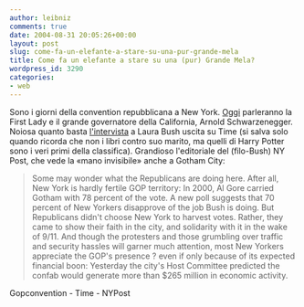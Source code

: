 ```yaml
---
author: leibniz
comments: true
date: 2004-08-31 20:05:26+00:00
layout: post
slug: come-fa-un-elefante-a-stare-su-una-pur-grande-mela
title: Come fa un elefante a stare su una (pur) Grande Mela?
wordpress_id: 3290
categories:
- web
---
```


Sono i giorni della convention repubblicana a New York. [Oggi](http://www.2004nycgop.org/features/primetime/) parleranno la First Lady e il grande governatore della California, Arnold Schwarzenegger. Noiosa quanto basta [l'intervista](http://www.time.com/time/magazine/printout/0,8816,1101040906-689398,00.html) a Laura Bush uscita su Time (si salva solo quando ricorda che non i libri contro suo marito, ma quelli di Harry Potter sono i veri primi della classifica). Grandioso l'editoriale del (filo-Bush) NY Post, che vede la «mano invisibile» anche a Gotham City: 


> Some may wonder what the Republicans are doing here. After all, New York is hardly fertile GOP territory: In 2000, Al Gore carried Gotham with 78 percent of the vote. A new poll suggests that 70 percent of New Yorkers disapprove of the job Bush is doing. But Republicans didn't choose New York to harvest votes. Rather, they came to show their faith in the city, and solidarity with it in the wake of 9/11. And though the protesters and those grumbling over traffic and security hassles will garner much attention, most New Yorkers appreciate the GOP's presence ? even if only because of its expected financial boon: Yesterday the city's Host Committee predicted the confab would generate more than $265 million in economic activity. 


Gopconvention - Time - NYPost
